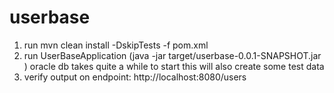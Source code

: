 # userbase
1. run mvn clean install -DskipTests -f pom.xml
2. run UserBaseApplication (java -jar target/userbase-0.0.1-SNAPSHOT.jar   )
   oracle db takes quite a while to start
   this will also create some test data
4. verify output on endpoint: http://localhost:8080/users
